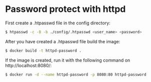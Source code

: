 # Password protect with httpd

First create a .htpasswd file in the config directory:

```bash
$ htpasswd -c -B -b ./config/.htpasswd <user_name> <password>
```

After you have created a .htpasswd file build the image:

```bash
$ docker build -t httpd-password .
```

If the image is created, run it with the following command on http://localhost:8080/:

```bash
$ docker run -d --name httpd-password -p 8080:80 httpd-password
```
